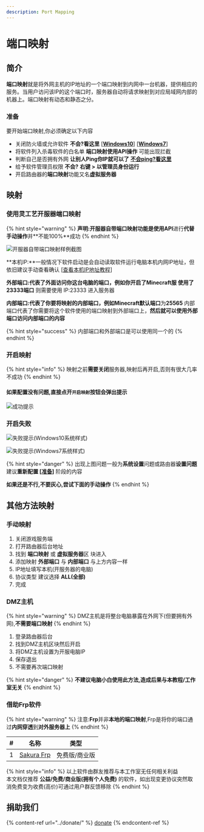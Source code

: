 ```yaml
---
description: Port Mapping
---
```


# 端口映射

## 简介

**端口映射**就是将外网主机的IP地址的一个端口映射到内网中一台机器，提供相应的服务。当用户访问该IP的这个端口时，服务器自动将请求映射到对应局域网内部的机器上。端口映射有动态和静态之分。

### 准备

要开始端口映射,你必须确定以下内容

* 关闭防火墙或允许软件 **不会?看这里** \[[**Windows10**](https://support.microsoft.com/zh-cn/help/4028544/windows-10-turn-windows-defender-firewall-on-or-off)] \[[**Windows7**](https://zhidao.baidu.com/question/332263896304727805.html)]
* 将软件列入杀毒软件的白名单 **端口映射使用API操作** 可能出现拦截
* 判断自己是否拥有外网 **让别人Ping你IP就可以了** [**不会ping?看这里**](https://jingyan.baidu.com/article/fa4125ace1adf028ac709295.html)
* 给予软件管理员权限 **不会?** **右键 > 以管理员身份运行**
* 开启路由器的**端口映射**功能又名**虚拟服务器**

## **映射**

### **使用灵工艺开服器端口映射**

{% hint style="warning" %}
**声明:**开服器自带端口映射功能是使用**API**进行**代替手动操作**并**不能100%**成功
{% endhint %}

![开服器自带端口映射样例截图](../.gitbook/assets/portmapping\_1.png)

**本机IP:**一般情况下软件启动是会自动读取软件运行电脑本机内网IP地址，但依旧建议手动查看确认 \[[查看本机IP地址教程](https://zhidao.baidu.com/question/176937209572275764.html)]

**外部端口:**代表了外面访问你这台电脑的端口，例如你开启了Minecraft服 使用了**23333端口** 则需要使用 IP:23333 进入服务器

**内部端口:**代表了你要将映射的内部端口，例如**Minecraft默认端口**为**25565** 内部端口代表了你需要将这个软件使用的端口映射到外部端口上，**然后就可以使用外部端口访问内部端口的内容**

{% hint style="success" %}
内部端口和外部端口是可以使用同一个的
{% endhint %}

### **开启映射**

{% hint style="info" %}
映射之前**需要关闭**服务器,映射后再开启,否则有很大几率不成功
{% endhint %}

#### **如果配置没有问题,直接点开`开启映射`按钮会弹出提示**

![成功提示](../.gitbook/assets/portmapping\_2.png)

### 开启失败

![失败提示(Windows10系统样式)](../.gitbook/assets/portmapping\_2\_1.png)

![失败提示(Windows7系统样式)](../.gitbook/assets/portmapping\_2\_2.png)

{% hint style="danger" %}
出现上图问题一般为**系统设置**问题或路由器**设置问题** 建议**重新配置 \[**[**准备**](broken-reference)**]** 阶段的内容

**如果还是不行,不要灰心,尝试下面的手动操作**
{% endhint %}

## 其他方法映射

### 手动映射

1. 关闭游戏服务端
2. 打开路由器后台地址
3. 找到 **端口映射** 或 **虚拟服务器**区 块进入
4. 添加映射 **外部端口** 与 **内部端口** 与上方内容一样
5. IP地址填写本机(开服务器的电脑)
6. 协议类型 建议选择 **ALL(全部)**
7. 完成

### DMZ主机

{% hint style="warning" %}
DMZ主机是将整台电脑暴露在外网下(但要拥有外网),**不需要端口映射**
{% endhint %}

1. 登录路由器后台
2. 找到DMZ主机区块然后开启
3. 将DMZ主机设置为开服电脑IP
4. 保存退出
5. 不需要再次端口映射

{% hint style="danger" %}
**不建议电脑小白使用此方法,造成后果与本教程/工作室无关**
{% endhint %}

### 借助Frp软件

{% hint style="warning" %}
注意:**Frp**并非**本地的端口映射**,Frp是将你的端口通过**内网穿透**到**对外服务器上**
{% endhint %}

| # | 名称                                    | 类型      |
| - | ------------------------------------- | ------- |
| 1 | [Sakura Frp](https://www.natfrp.org/) | 免费版/商业版 |

{% hint style="info" %}
以上软件由群友推荐与本工作室无任何相关利益\
本文档仅推荐 **公益/免费/商业版(拥有个人免费)** 的软件，如出现变更协议突然取消免费变为收费(高价)可通过用户群反馈移除
{% endhint %}

## 捐助我们

{% content-ref url="../donate/" %}
[donate](../donate/)
{% endcontent-ref %}
